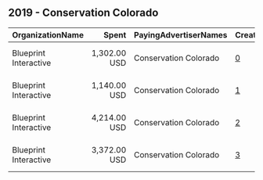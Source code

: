 ## 2019 - Conservation Colorado 
|OrganizationName|Spent|PayingAdvertiserNames|CreativeUrls|Impressions|Genders|AgeBrackets|CountryCodes|BillingAddresses|CandidateBallotInformation|
|:---|---:|:---|:---|---:|:---|:---|:---|:---|:---|
|Blueprint Interactive|1,302.00 USD|Conservation Colorado|[0](https://www.snap.com/political-ads/asset/0d73cdb476c11d429d864db69bdb8931b389374d9902deffe559da5f316d8156?mediaType=mp4)|585,053|FEMALE|18+|united states|"1730 Rhode Island Ave NW Suite 1014,Washington,20036,US"||
|Blueprint Interactive|1,140.00 USD|Conservation Colorado|[1](https://www.snap.com/political-ads/asset/066c85698927c70f60face3f9b57b6c5a6daaedfcaa215d6f3da7768d084c2b9?mediaType=mp4)|468,531|FEMALE|18+|united states|"1730 Rhode Island Ave NW Suite 1014,Washington,20036,US"||
|Blueprint Interactive|4,214.00 USD|Conservation Colorado|[2](https://www.snap.com/political-ads/asset/0d73cdb476c11d429d864db69bdb8931b389374d9902deffe559da5f316d8156?mediaType=mp4)|1,052,669|FEMALE|18+|united states|"1730 Rhode Island Ave NW Suite 1014,Washington,20036,US"||
|Blueprint Interactive|3,372.00 USD|Conservation Colorado|[3](https://www.snap.com/political-ads/asset/066c85698927c70f60face3f9b57b6c5a6daaedfcaa215d6f3da7768d084c2b9?mediaType=mp4)|848,318|FEMALE|18+|united states|"1730 Rhode Island Ave NW Suite 1014,Washington,20036,US"||
